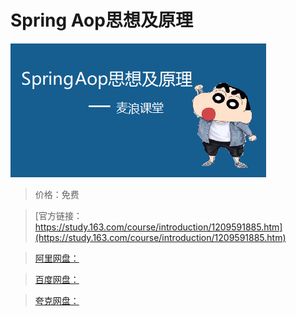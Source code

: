 # Spring Aop思想及原理

![img](../../../assets/study163/free/679ba1ebe24b4832aa88d14d2673f5c0.png)

> 价格：免费

> [官方链接：https://study.163.com/course/introduction/1209591885.htm](https://study.163.com/course/introduction/1209591885.htm)

> [阿里网盘：]()

> [百度网盘：]()

> [夸克网盘：]()

